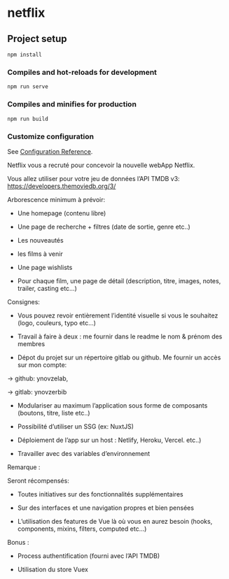 # netflix

## Project setup
```
npm install
```

### Compiles and hot-reloads for development
```
npm run serve
```

### Compiles and minifies for production
```
npm run build
```

### Customize configuration
See [Configuration Reference](https://cli.vuejs.org/config/).

Netflix vous a recruté pour concevoir la nouvelle webApp Netflix.

Vous allez utiliser pour votre jeu de données l’API TMDB v3: https://developers.themoviedb.org/3/

Arborescence minimum à prévoir:

- Une homepage (contenu libre)

- Une page de recherche + filtres (date de sortie, genre etc..)

- Les nouveautés

- les films à venir

- Une page wishlists

- Pour chaque film, une page de détail (description, titre, images, notes, trailer, casting etc…)

Consignes:

- Vous pouvez revoir entièrement l’identité visuelle si vous le souhaitez (logo, couleurs, typo etc…)

- Travail à faire à deux : me fournir dans le readme le nom & prénom des membres

- Dépot du projet sur un répertoire gitlab ou github. Me fournir un accès sur mon compte:

-> github: ynovzelab,

-> gitlab: ynovzerbib

- Modulariser au maximum l’application sous forme de composants (boutons, titre, liste etc..)

- Possibilité d’utiliser un SSG (ex: NuxtJS)

- Déploiement de l’app sur un host : Netlify, Heroku, Vercel. etc..)

- Travailler avec des variables d’environnement

Remarque :

Seront récompensés:

- Toutes initiatives sur des fonctionnalités supplémentaires

- Sur des interfaces et une navigation propres et bien pensées

- L’utilisation des features de Vue là où vous en aurez besoin (hooks, components, mixins, filters, computed etc…)

Bonus :

- Process authentification (fourni avec l’API TMDB)

- Utilisation du store Vuex
